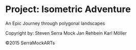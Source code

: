 # Project: Isometric Adventure
An Epic Journey through polygonal landscapes

Copyright by: 
Steven Serra Mock
Jan Rehbein 
Karl Möller

 ©2015  SerraMockARTs
